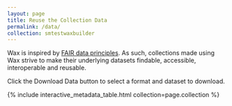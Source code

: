 ```yaml
---
layout: page
title: Reuse the Collection Data
permalink: /data/
collection: smtestwaxbuilder
---
```


Wax is inspired by [FAIR data principles](https://journal.code4lib.org/articles/13427). As such, collections made using Wax strive to make their underlying datasets findable, accessible, interoperable and reusable.

Click the Download Data button to select a format and dataset to download.

{% include interactive_metadata_table.html collection=page.collection %}

